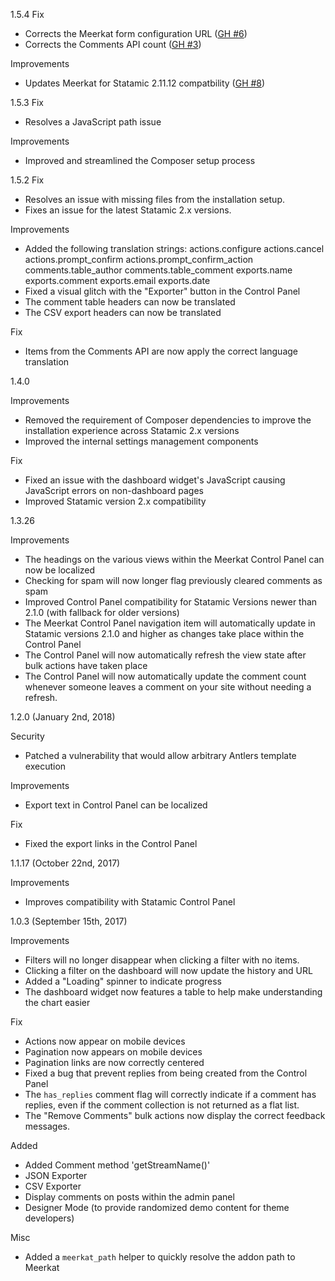 1.5.4
Fix
- Corrects the Meerkat form configuration URL ([GH #6](https://github.com/Stillat/meerkat-v1hub/issues/6))
- Corrects the Comments API count ([GH #3](https://github.com/Stillat/meerkat-v1hub/issues/3))

Improvements
- Updates Meerkat for Statamic 2.11.12 compatbility ([GH #8](https://github.com/Stillat/meerkat-v1hub/issues/8))

1.5.3
Fix
- Resolves a JavaScript path issue

Improvements
- Improved and streamlined the Composer setup process

1.5.2
Fix
- Resolves an issue with missing files from the installation setup.
- Fixes an issue for the latest Statamic 2.x versions.


Improvements
- Added the following translation strings:
    actions.configure
    actions.cancel
    actions.prompt_confirm
    actions.prompt_confirm_action
    comments.table_author
    comments.table_comment
    exports.name
    exports.comment
    exports.email
    exports.date
- Fixed a visual glitch with the "Exporter" button in the Control Panel
- The comment table headers can now be translated
- The CSV export headers can now be translated

Fix
- Items from the Comments API are now apply the correct language translation


1.4.0

Improvements
- Removed the requirement of Composer dependencies to improve the installation experience across Statamic 2.x versions
- Improved the internal settings management components

Fix
- Fixed an issue with the dashboard widget's JavaScript causing JavaScript errors on non-dashboard pages
- Improved Statamic version 2.x compatibility

1.3.26

Improvements
- The headings on the various views within the Meerkat Control Panel can now be localized
- Checking for spam will now longer flag previously cleared comments as spam
- Improved Control Panel compatibility for Statamic Versions newer than 2.1.0 (with fallback for older versions)
- The Meerkat Control Panel navigation item will automatically update in Statamic versions 2.1.0 and higher as changes take place within the Control Panel
- The Control Panel will now automatically refresh the view state after bulk actions have taken place
- The Control Panel will now automatically update the comment count whenever someone leaves a comment on your site without needing a refresh.

1.2.0 (January 2nd, 2018)

Security
- Patched a vulnerability that would allow arbitrary Antlers template execution

Improvements
- Export text in Control Panel can be localized

Fix
- Fixed the export links in the Control Panel

1.1.17 (October 22nd, 2017)

Improvements
- Improves compatibility with Statamic Control Panel

1.0.3 (September 15th, 2017)

Improvements
- Filters will no longer disappear when clicking a filter with no items.
- Clicking a filter on the dashboard will now update the history and URL
- Added a "Loading" spinner to indicate progress
- The dashboard widget now features a table to help make understanding the chart easier

Fix
- Actions now appear on mobile devices
- Pagination now appears on mobile devices
- Pagination links are now correctly centered
- Fixed a bug that prevent replies from being created from the Control Panel
- The `has_replies` comment flag will correctly indicate if a comment has replies, even if the comment collection is not returned as a flat list.
- The "Remove Comments" bulk actions now display the correct feedback messages.

Added
- Added Comment method 'getStreamName()'
- JSON Exporter
- CSV  Exporter
- Display comments on posts within the admin panel
- Designer Mode (to provide randomized demo content for theme developers)

Misc
- Added a `meerkat_path` helper to quickly resolve the addon path to Meerkat